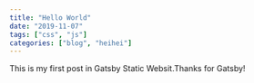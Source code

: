 ```yaml
---
title: "Hello World"
date: "2019-11-07"
tags: ["css", "js"]
categories: ["blog", "heihei"]
---
```


This is my first post in Gatsby Static Websit.Thanks for Gatsby!